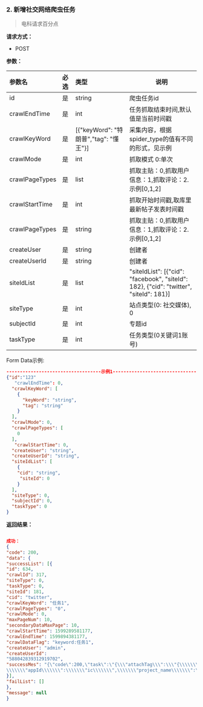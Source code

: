 ### 2. 新增社交网络爬虫任务
> 电科请求百分点

**请求方式：**
- POST

**参数：** 

|参数名|必选|类型|说明|
|:----    |:---|:----- |-----   |
|id|  是  |string|爬虫任务id|
|crawlEndTime|  是  |int |任务抓取结束时间,默认值是当前时间戳|
|crawlKeyWord|  是  |[{"keyWord": "特朗普","tag":  "懂王"}] |采集内容，根据spider_type的值有不同的形式，见示例|
|crawlMode|  是  |int |抓取模式 0:单次|
|crawlPageTypes|  是  |list |抓取主贴：0,抓取用户信息：1,抓取评论：2.示例[0,1,2]|
|crawlStartTime|  是  |int |抓取开始时间戳,取库里最新帖子发表时间戳|
|crawlPageTypes|  是  |string |抓取主贴：0,抓取用户信息：1,抓取评论：2.示例[0,1,2]|
|createUser|  是  |string |创建者|
|createUserId|  是  |string |创建者|
|siteIdList|  是  |list |"siteIdList": [{"cid": "facebook", "siteId": 182}, {"cid": "twitter", "siteId": 181}]|
|siteType|  是  |int |站点类型(0: 社交媒体),  0|
|subjectId|  是  |int |专题id|
|taskType|  是  |int |任务类型(0关键词1账号)|





Form Data示例:
```json
-----------------------------------示例1-----------------------------------
{"id":"123"
   "crawlEndTime": 0,
  "crawlKeyWord": [
    {
      "keyWord": "string",
      "tag": "string"
    }
  ],
  "crawlMode": 0,
  "crawlPageTypes": [
    0
  ],
   "crawlStartTime": 0,
  "createUser": "string",
  "createUserId": "string",
  "siteIdList": [
    {  
	"cid": "string",
     "siteId": 0
    }
  ],
  "siteType": 0,
  "subjectId": 0,
  "taskType": 0
}

```



**返回结果：**

```json

成功：
{
"code": 200,
"data": {
"successList": [{
"id": 634,
"crawlId": 317,
"siteType": 0,
"taskType": 0,
"siteId": 181,
"cid": "twitter",
"crawlKeyWord": "任务1",
"crawlPageTypes": "0",
"crawlMode": 0,
"maxPageNum": 10,
"secondaryDataMaxPage": 10,
"crawlStartTime": 1599289581177,
"crawlEndTime": 1599894381177,
"crawlDataFlag": "keyword:任务1",
"createUser": "admin",
"createUserId": 
"588042839312919702",
"successMes": "{\"code\":200,\"task\":\"{\\\"attachTag\\\":\\\"{\\\\\\\"crawlDataFlag\\\\\\\":\\\\\\\"keyword:任务1\\\\\\\",\\\\\\\"attachTag\\\\\\\":\\\\\\\"\\\\\\\",
\\\\\\\"appId\\\\\\\":\\\\\\\"ic\\\\\\\",\\\\\\\"project_name\\\\\\\":\\\\\\\"ic\\\\\\\"}\\\",\\\"categoryen\\\":0,\\\"cid\\\":\\\"twitter\\\",\\\"crawlCyclicityTime\\\":30,\\\"crawlDataFlag\\\":\\\"keyword:任务1\\\",\\\"crawlEndTime\\\":1599894381177,\\\"crawlField\\\":\\\"{\\\\\\\"comment\\\\\\\":true,\\\\\\\"commentUserInfoSwitch\\\\\\\":true,\\\\\\\"fans\\\\\\\":true,\\\\\\\"follow\\\\\\\":true,\\\\\\\"isDownload\\\\\\\":false,\\\\\\\"likelist\\\\\\\":true,\\\\\\\"postUserInfoSwitch\\\\\\\":true,\\\\\\\"repost\\\\\\\":true,\\\\\\\"storyDetailPage\\\\\\\":true,\\\\\\\"userInfoPage\\\\\\\":true}\\\",\\\"crawlMode\\\":0,\\\"crawlPageTypes\\\":\\\"storyDetailPage\\\",\\\"crawlPeriodHour\\\":0,\\\"crawlStartTime\\\":1599289581177,\\\"isDownloadPic\\\":0,\\\"isDownloadVideo\\\":0,\\\"keyword\\\":\\\"任务1\\\",\\\"maxPageNum\\\":10,\\\"pageTypeId\\\":65,\\\"project_name\\\":\\\"ic\\\",\\\"rid\\\":0,\\\"secondaryDataMaxPage\\\":10,\\\"secondaryDataMinTime\\\":1599894381177,\\\"siteId\\\":181,\\\"siteType\\\":0,\\\"status\\\":1,\\\"url\\\":\\\"任务1\\\"}\",\"taskCrawlId\":317,\"desc\":\"采集任务 : 数据源:social, 任务类型:searchPage, url or keyword :任务1 任务1 操作执行成功。\"}"
}],
"failList": []
},
"message": null
}
```
